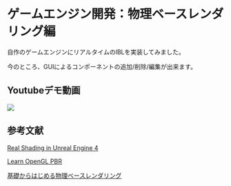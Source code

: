 # ゲームエンジン開発：物理ベースレンダリング編

自作のゲームエンジンにリアルタイムのIBLを実装してみました。

今のところ、GUIによるコンポーネントの追加/削除/編集が出来ます。

## Youtubeデモ動画

[![](https://img.youtube.com/vi/KNrScQqfw7Q/0.jpg)](https://www.youtube.com/watch?v=KNrScQqfw7Q)


## 参考文献
[Real Shading in Unreal Engine 4](https://blog.selfshadow.com/publications/s2013-shading-course/karis/s2013_pbs_epic_notes_v2.pdf)

[Learn OpenGL PBR](https://learnopengl.com/PBR/Theory)

[基礎からはじめる物理ベースレンダリング](https://zenn.dev/mebiusbox/books/619c81d2fbeafd)
